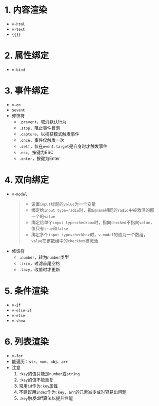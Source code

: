 # 1. 内容渲染
- `v-html`
- `v-text`
- `{{}}`
# 2. 属性绑定
- `v-bind`
# 3. 事件绑定
- `v-on`
- `$event`
- 修饰符
    - `.prevent`，取消默认行为
    - `.stop`，阻止事件冒泡
    - `.capture`，以捕获模式触发事件
    - `.once`，事件仅触发一次
    - `.self`，仅在`event.target`是自身时才触发事件
    - `.esc`，按键为ESC
    - `.enter`，按键为Enter
# 4. 双向绑定
- `v-model`
    >- 设置`input`标题的`value`为一个变量
    >- 绑定给`input type=radio`时，指向`name`相同的`radio`中被激活的那一个的`value`
    >- 绑定给单个`input type=checkbox`时，指向`checked`不指向`value`，值只有`true`和`false`
    >- 绑定多个`input type=checkbox`时，`v-model`的值为一个数组，`value`在该数组中的`checkbox`被激活
- 修饰符
    - `.number`，转为`number`类型
    - `.trim`，过滤首尾空格
    - `.lazy`，改值时才更新
# 5. 条件渲染
- `v-if`
- `v-else-if`
- `v-else`
- `v-show`
# 6. 列表渲染
- `v-for`
- 能遍历：`str`、`num`、`obj`、`arr`
- 注意
    1. `:key`的值只能是`number`或`string`
    2. `:key`的值不能重复
    3. 常用`id`作为`:key`属性
    4. 不建议用`index`作为`:key`，`arr`的元素减少或时容易出问题
    5. `:key`触发diff算法以提升性能